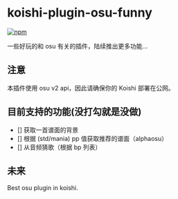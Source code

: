 # koishi-plugin-osu-funny

[![npm](https://img.shields.io/npm/v/koishi-plugin-osu-funny?style=flat-square)](https://www.npmjs.com/package/koishi-plugin-osu-funny)

一些好玩的和 osu 有关的插件，陆续推出更多功能...

## 注意

本插件使用 osu v2 api，因此请确保你的 Koishi 部署在公网。

## 目前支持的功能(没打勾就是没做)

- [] 获取一首谱面的背景
- [] 根据 (std/mania) pp 值获取推荐的谱面（alphaosu）
- [] 从音频猜歌（根据 bp 列表）

## 未来

Best osu plugin in koishi.

